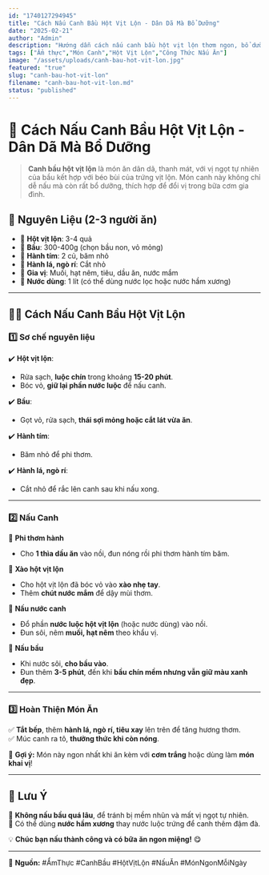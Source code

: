 ```yaml
---
id: "1740127294945"
title: "Cách Nấu Canh Bầu Hột Vịt Lộn - Dân Dã Mà Bổ Dưỡng"
date: "2025-02-21"
author: "Admin"
description: "Hướng dẫn cách nấu canh bầu hột vịt lộn thơm ngon, bổ dưỡng với công thức đơn giản."
tags: ["Ẩm thực","Món Canh","Hột Vịt Lộn","Công Thức Nấu Ăn"]
image: "/assets/uploads/canh-bau-hot-vit-lon.jpg"
featured: "true"
slug: "canh-bau-hot-vit-lon"
filename: "canh-bau-hot-vit-lon.md"
status: "published"
---
```

# 🥣 Cách Nấu Canh Bầu Hột Vịt Lộn - Dân Dã Mà Bổ Dưỡng  

>**Canh bầu hột vịt lộn** là món ăn dân dã, thanh mát, với vị ngọt tự nhiên của bầu kết hợp với béo bùi của trứng vịt lộn. Món canh này không chỉ dễ nấu mà còn rất bổ dưỡng, thích hợp để đổi vị trong bữa cơm gia đình.  




## 🛒 **Nguyên Liệu** (2-3 người ăn)  
- 🥚 **Hột vịt lộn**: 3-4 quả  
- 🥒 **Bầu**: 300-400g (chọn bầu non, vỏ mỏng)  
- 🧅 **Hành tím**: 2 củ, băm nhỏ  
- 🌿 **Hành lá, ngò rí**: Cắt nhỏ  
- 🧂 **Gia vị**: Muối, hạt nêm, tiêu, dầu ăn, nước mắm  
- 🥣 **Nước dùng**: 1 lít (có thể dùng nước lọc hoặc nước hầm xương)  

---

## 👩‍🍳 **Cách Nấu Canh Bầu Hột Vịt Lộn**  

### 1️⃣ **Sơ chế nguyên liệu**  
✔️ **Hột vịt lộn**:  
- Rửa sạch, **luộc chín** trong khoảng **15-20 phút**.  
- Bóc vỏ, **giữ lại phần nước luộc** để nấu canh.  

✔️ **Bầu**:  
- Gọt vỏ, rửa sạch, **thái sợi mỏng hoặc cắt lát vừa ăn**.  

✔️ **Hành tím**:  
- Băm nhỏ để phi thơm.  

✔️ **Hành lá, ngò rí**:  
- Cắt nhỏ để rắc lên canh sau khi nấu xong.  

---

### 2️⃣ **Nấu Canh**  

🥄 **Phi thơm hành**  
- Cho **1 thìa dầu ăn** vào nồi, đun nóng rồi phi thơm hành tím băm.  

🥄 **Xào hột vịt lộn**  
- Cho hột vịt lộn đã bóc vỏ vào **xào nhẹ tay**.  
- Thêm **chút nước mắm** để dậy mùi thơm.  

🥄 **Nấu nước canh**  
- Đổ phần **nước luộc hột vịt lộn** (hoặc nước dùng) vào nồi.  
- Đun sôi, nêm **muối, hạt nêm** theo khẩu vị.  

🥄 **Nấu bầu**  
- Khi nước sôi, **cho bầu vào**.  
- Đun thêm **3-5 phút**, đến khi **bầu chín mềm nhưng vẫn giữ màu xanh đẹp**.  

---

### 3️⃣ **Hoàn Thiện Món Ăn**  

✅ **Tắt bếp**, thêm **hành lá, ngò rí, tiêu xay** lên trên để tăng hương thơm.  
✅ Múc canh ra tô, **thưởng thức khi còn nóng**.  

🍚 **Gợi ý:** Món này ngon nhất khi ăn kèm với **cơm trắng** hoặc dùng làm **món khai vị**!  

---

## 📌 **Lưu Ý**  
🔹 **Không nấu bầu quá lâu**, để tránh bị mềm nhũn và mất vị ngọt tự nhiên.  
🔹 Có thể dùng **nước hầm xương** thay nước luộc trứng để canh thêm đậm đà.  

💡 **Chúc bạn nấu thành công và có bữa ăn ngon miệng!** 😋  

---

📌 **Nguồn:** #ẨmThực #CanhBầu #HộtVịtLộn #NấuĂn #MónNgonMỗiNgày